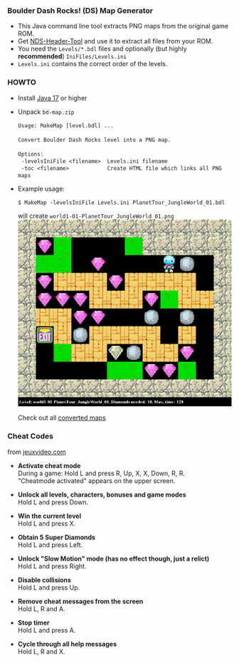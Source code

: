 ### Boulder Dash Rocks! (DS) Map Generator
* This Java command line tool extracts PNG maps from the original game ROM.
* Get [NDS-Header-Tool](https://digiex.net/threads/nds-header-tool-2-view-info-on-nds-roms.14990/)
  and use it to extract all files from your ROM.
* You need the `Levels/*.bdl` files and optionally (but highly **recommended**) `IniFiles/Levels.ini`
* `Levels.ini` contains the correct order of the levels.

### HOWTO
* Install [Java 17](https://adoptium.net/) or higher
* Unpack `bd-map.zip`

      Usage: MakeMap [level.bdl] ...
      
      Convert Boulder Dash Rocks level into a PNG map.
      
      Options:
       -levelsIniFile <filename>  Levels.ini filename
       -toc <filename>            Create HTML file which links all PNG maps

* Example usage:<br>

      $ MakeMap -levelsIniFile Levels.ini PlanetTour_JungleWorld_01.bdl

  will create `world1-01-PlanetTour_JungleWorld_01.png`
  ![World 1 Level 1](https://github.com/revvv/BoulderDashRocksMap/blob/master/maps/world1-01-PlanetTour_JungleWorld_01.png)

  Check out all [converted maps](https://htmlpreview.github.io/?https://github.com/revvv/BoulderDashRocksMap/blob/master/maps/index.html)

### Cheat Codes ###
from [jeuxvideo.com](https://www.jeuxvideo.com/wikis-soluce-astuces/cheat-codes/225774)

* **Activate cheat mode**<br>
  During a game: Hold L and press R, Up, X, X, Down, R, R.<br>
  "Cheatmode activated" appears on the upper screen.

* **Unlock all levels, characters, bonuses and game modes**<br>
  Hold L and press Down.<br>
  
* **Win the current level**<br>
  Hold L and press X.

* **Obtain 5 Super Diamonds**<br>
  Hold L and press Left.

* **Unlock "Slow Motion" mode (has no effect though, just a relict)**<br>
  Hold L and press Right.

* **Disable collisions**<br>
  Hold L and press Up.

* **Remove cheat messages from the screen**<br>
  Hold L, R and A.
  
* **Stop timer**<br>
  Hold L and press A.
  
* **Cycle through all help messages**<br>
  Hold L, R and X.

